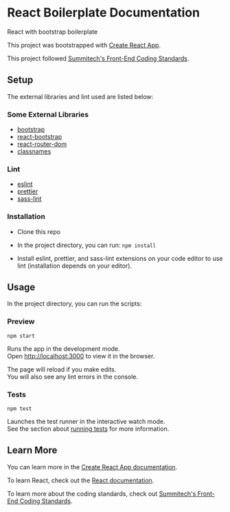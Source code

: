 # React Boilerplate Documentation

React with bootstrap boilerplate

This project was bootstrapped with [Create React App](https://github.com/facebook/create-react-app).

This project followed [Summitech's Front-End Coding Standards](https://github.com/1molehayo/Frontend-Best-Practices).


## Setup 

The external libraries and lint used are listed below:

### Some External Libraries

- [bootstrap](https://getbootstrap.com/)
- [react-bootstrap](https://react-bootstrap.github.io/)
- [react-router-dom](https://github.com/ReactTraining/react-router#readme)
- [classnames](https://jedwatson.github.io/classnames/)

### Lint

- [eslint](https://eslint.org/)
- [prettier](https://prettier.io/)
- [sass-lint](https://www.npmjs.com/package/sass-lint)


### Installation

- Clone this repo

- In the project directory, you can run: `npm install`

- Install eslint, prettier, and sass-lint extensions on your code editor to use lint (installation depends on your editor).


## Usage

In the project directory, you can run the scripts:

### Preview

`npm start`

Runs the app in the development mode.<br>
Open [http://localhost:3000](http://localhost:3000) to view it in the browser.

The page will reload if you make edits.<br>
You will also see any lint errors in the console.

### Tests

`npm test`

Launches the test runner in the interactive watch mode.<br>
See the section about [running tests](https://facebook.github.io/create-react-app/docs/running-tests) for more information.



## Learn More

You can learn more in the [Create React App documentation](https://facebook.github.io/create-react-app/docs/getting-started).

To learn React, check out the [React documentation](https://reactjs.org/).

To learn more about the coding standards, check out [Summitech's Front-End Coding Standards](https://github.com/1molehayo/Frontend-Best-Practices).

